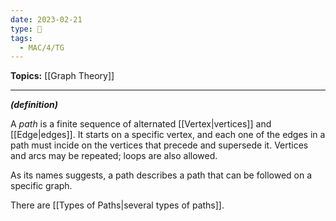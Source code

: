 ```yaml
---
date: 2023-02-21
type: 🧠
tags:
  - MAC/4/TG
---
```


**Topics:** [[Graph Theory]]

---

_**(definition)**_

A _path_ is a finite sequence of alternated [[Vertex|vertices]] and [[Edge|edges]]. It starts on a specific vertex, and each one of the edges in a path must incide on the vertices that precede and supersede it. Vertices and arcs may be repeated; loops are also allowed.

As its names suggests, a path describes a path that can be followed on a specific graph.

There are [[Types of Paths|several types of paths]].
